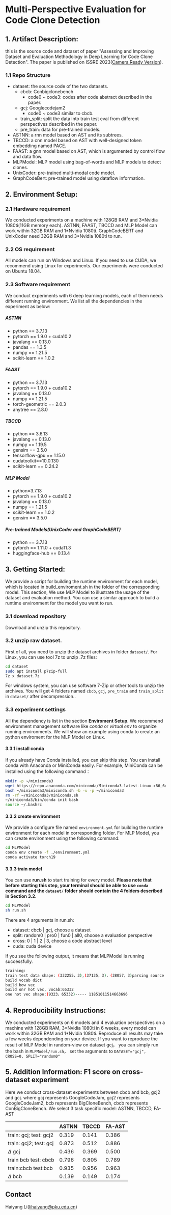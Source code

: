 # Multi-Perspective Evaluation for Code Clone Detection
## 1. Artifact Description:
this is the source code and dataset of paper "Assessing and Improving Dataset and Evaluation
Methodology in Deep Learning for Code Clone
Detection". The paper is published on ISSRE 2023([Camera Ready Version](./paper.pdf)).
### 1.1  Repo Structure
- dataset: the source code of the two datasets.
  - cbcb: Conbigclonebench
    - code0 ~ code3: codes after code abstract described in the paper.
  - gcj:  Googlecodejam2
    - code0 ~ code3 similar to cbcb.
  - train_split: split the data into train test eval from different perspectives described in the paper.
  - pre_train:  data for pre-trained models.
- ASTNN: a rnn model based on AST and its subtrees.
- TBCCD: a cnn model based on AST with well-designed token embedding named PACE.
- FAAST: a gnn model based on AST, which is argumented by control flow and data flow.
- MLPModel: MLP model using bag-of-words and MLP models to detect clones.
- UnixCoder: pre-trained multi-modal code model.
- GraphCodeBert: pre-trained model using dataflow information.

## 2. Environment Setup:
### 2.1 Hardware requirement
We conducted experiments on a machine with 128GB RAM and 3\*Nvidia 1080ti(11GB memory each).  ASTNN, FAAST, TBCCD and MLP Model can work within 32GB RAM and 1\*Nvidia 1080ti.  GraphCodeBERT and UnixCoder need 32GB RAM and 3\*Nvidia 1080ti to run.  
### 2.2 OS requirement
All models can run on  Windows and Linux. If you need to use CUDA, we recommend using Linux for experiments. Our experiments were conducted on Ubuntu 18.04.
### 2.3 Software requirement
We conduct experiments with 6 deep learning models, each of them needs different running environment. We list all the dependencies in the experiment as below:
##### ASTNN
- python == 3.7.13
- pytorch == 1.9.0 + cuda10.2
- javalang == 0.13.0
- pandas == 1.3.5
- numpy == 1.21.5
- scikit-learn == 1.0.2
##### FAAST
- python == 3.7.13
- pytorch == 1.9.0 + cuda10.2
- javalang == 0.13.0
- numpy == 1.21.5
- torch-geometric == 2.0.3
- anytree == 2.8.0
##### TBCCD
- python == 3.6.13
- javalang == 0.13.0
- numpy == 1.19.5
- gensim == 3.5.0
- tensorflow-gpu == 1.15.0
- cudatoolkit==10.0.130 
- scikit-learn == 0.24.2
##### MLP Model
- python=3.7.13
- pytorch == 1.9.0 + cuda10.2
- javalang == 0.13.0
- numpy == 1.21.5
- scikit-learn == 1.0.2
- gensim == 3.5.0
##### Pre-trained Models(UnixCoder and GraphCodeBERT)
- python == 3.7.13
- pytorch == 1.11.0 + cuda11.3
- huggingface-hub == 0.13.4


## 3.  Getting Started:
We provide a script for building the runtime environment for each model, which is located in build_enviroment.sh in the folder of the corresponding model.  This section, We use MLP Model to illustrate the usage of the dataset and evaluation method. You can use a similar approach to build a runtime environment for the model you want to run.
### 3.1 download repository
Download and unzip this repository.
### 3.2  unzip raw dataset.
First of all, you need to unzip the dataset archives in folder `dataset/`.  For Linux, you can use tool 7z to unzip .7z files:
```bash
cd dataset
sudo apt install p7zip-full
7z x dataset.7z
```
For windows system, you can use software 7-Zip or other tools to unzip the archives.  You will get 4 folders named `cbcb`, `gcj`, `pre_train` and `train_split` in `dataset/` after decompression..
### 3.3  experiment settings
All the dependency is list in the section **Enviroment Setup**.  We recommend environment management software like *conda* or *virtual env* to organize running environments.  We will show an example using conda to create an python enviroment for the MLP Model on Linux. 
#### 3.3.1 install conda
If you already have Conda installed, you can skip this step.  You can install conda with Anaconda or MiniConda easily.  For example, MiniConda can be installed using the following command：
```bash
mkdir -p ~/miniconda3
wget https://repo.anaconda.com/miniconda/Miniconda3-latest-Linux-x86_64.sh -O ~/miniconda3/miniconda.sh
bash ~/miniconda3/miniconda.sh -b -u -p ~/miniconda3
rm -rf ~/miniconda3/miniconda.sh
~/miniconda3/bin/conda init bash
source ~/.bashrc
```
#### 3.3.2 create environment
We provide a configure file named `environment.yml` for building the runtime environment for each model in corresponding folder.  For MLP Model, you can create environment using the following command: 
```bash
cd MLPModel
conda env create -f ./environment.yml
conda activate torch19
``` 

#### 3.3.3 train model
You can use **run.sh** to start training for every model. **Please note that before starting this step, your terminal should be able to use  `conda` command and the `dataset/` folder should contain the 4 folders described in Section 3.2.**
```bash
cd MLPModel
sh run.sh
``` 
There are 4 arguments in run.sh:
- dataset: cbcb | gcj, choose a dataset
- split: random0 | pro0 | fun0 | all0, choose a evaluation perspective
- cross: 0 | 1 | 2 | 3, choose a code abstract level
- cuda: cuda device

If you see the following output, it means that MLPModel is running successfully.
```bash
training:
train test data shape: (332255，3),(37135，3)，(38057，3)parsing source code: total count 9323parse finished， success parsing count 9323build sentences
build vocab dict
build bow vec
build onr hot vec, vocab:65332
one hot vec shape:(9323，65332)----- 11851011514663696
```

## 4. Reproducibility Instructions: 
We conducted experiments on 6 models and 4 evaluation perspectives on a machine with 128GB RAM, 3\*Nvidia 1080ti in 6 weeks, every model can work within 32GB RAM and 1\*Nvidia 1080ti.  Reproduce all results may take a few weeks dependending on your device.
If you want to reproduce the result of MLP Model in random-view on dataset gcj， you can simply run the bash in `MLPModel/run.sh`， set the arguments to `DATASET="gcj", CROSS=0, SPLIT="random0"` 



## 5. Addition Information: F1 score on cross-dataset experiment

Here we conduct cross-dataset experiments between cbcb and bcb, gcj2 and gcj.  where gcj represents GoogleCodeJam, gcj2 represents GoogleCodeJam2, bcb represents BigCloneBench, cbcb represents ConBigCloneBench.  We select 3 task specific model: ASTNN, TBCCD, FA-AST

||ASTNN|TBCCD|FA-AST|
|-|-|-|-|
|train: gcj; test: gcj2|0.319|0.141|0.386|
|train: gcj2; test: gcj|0.873|0.512|0.886|
|$\Delta$ gcj   |0.436|0.369|0.500|
|train bcb test: cbcb|0.796|0.805|0.789 |
|train:cbcb test:bcb | 0.935|0.956| 0.963|
|$\Delta$ bcb   | 0.139|0.149|0.174|

## Contact
Haiyang Li(lihaiyang@pku.edu.cn)


